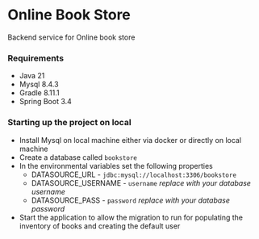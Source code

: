 # Online Book Store
Backend service for Online book store

### Requirements
- Java 21
- Mysql 8.4.3
- Gradle 8.11.1
- Spring Boot 3.4

### Starting up the project on local
- Install Mysql on local machine either via docker or directly on local machine
- Create a database called `bookstore`
- In the environmental variables set the following properties 
  - DATASOURCE_URL - `jdbc:mysql://localhost:3306/bookstore`
  - DATASOURCE_USERNAME - `username` _replace with your database username_
  - DATASOURCE_PASS - `password` _replace with your database password_
- Start the application to allow the migration to run for populating the inventory of books and creating the default user
